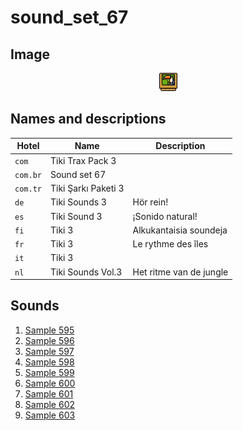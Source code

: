 # sound_set_67

## Image

<div align="center">

![sound_set_67](../uploads/imgs/67.gif)

</div>

## Names and descriptions

| Hotel | Name | Description |
|-|-|-|
| `com` | Tiki Trax Pack 3 |  |
| `com.br` | Sound set 67 |  |
| `com.tr` | Tiki Şarkı Paketi 3 |  |
| `de` | Tiki Sounds 3 | Hör rein! |
| `es` | Tiki Sound 3 | ¡Sonido natural! |
| `fi` | Tiki 3 | Alkukantaisia soundeja |
| `fr` | Tiki 3 | Le rythme des îles |
| `it` | Tiki 3 |  |
| `nl` | Tiki Sounds Vol.3 | Het ritme van de jungle |

## Sounds

1. [Sample 595](../uploads/sounds/sound_machine_sample_595.mp3)
1. [Sample 596](../uploads/sounds/sound_machine_sample_596.mp3)
1. [Sample 597](../uploads/sounds/sound_machine_sample_597.mp3)
1. [Sample 598](../uploads/sounds/sound_machine_sample_598.mp3)
1. [Sample 599](../uploads/sounds/sound_machine_sample_599.mp3)
1. [Sample 600](../uploads/sounds/sound_machine_sample_600.mp3)
1. [Sample 601](../uploads/sounds/sound_machine_sample_601.mp3)
1. [Sample 602](../uploads/sounds/sound_machine_sample_602.mp3)
1. [Sample 603](../uploads/sounds/sound_machine_sample_603.mp3)